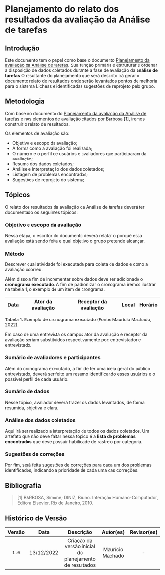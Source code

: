# Planejamento do relato dos resultados da avaliação da Análise de tarefas

## Introdução

<!-- Adicionar o redirecioanmento correto de arquivo -->

Este documento tem o papel como base o documento [Planejamento da avaliação da Análise de tarefas](../../../atas/ata_06_12.md). Sua função primária é estruturar e ordenar a disposição de dados coletados durante a fase de avaliação da **análise de tarefas** O resultante do planejamento que será descrito irá gerar o documento relato de resultados onde serão levantados pontos de melhoria para o sistema Lichess e identificadas sugestões de reprojeto pelo grupo.

## Metodologia

<!-- Adicionar o redirecioanmento correto de arquivo -->

Com base no documento do [Planejamento da avaliação da Análise de tarefas](../../../atas/ata_06_12.md) e nos elementos de avaliação citados por Barbosa [1], iremos construir o relato de resultados.

Os elementos de avaliação são:

- Objetivo e escopo da avaliação;
- A forma como a avaliação foi realizada;
- O número e o perfil de usuários e avaliadores que participaram da avaliação;
- Resumo dos dados coletados;
- Análise e interpretação dos dados coletados;
- Listagem de problemas encontrados;
- Sugestões de reprojeto do sistema;

## Tópicos

O relato dos resultados da avaliação da Análise de tarefas deverá ter documentado os seguintes tópicos:

### Objetivo e escopo da avaliação

Nessa etapa, o escritor do documento deverá relatar o porquê essa avaliação está sendo feita e qual objetivo o grupo pretende alcançar.

### Método

Descrever qual atividade foi executada para coleta de dados e como a avaliação ocorreu.

Além disso a fim de incrementar sobre dados deve ser adicionado o **cronograma executado**. A fim de padronizar o cronograma iremos ilustrar na tabela 1, o exemplo de um item de crongrama.

| Data | Ator da avaliação | Receptor da avaliação | Local | Horário |
| ---- | ----------------- | --------------------- | ----- | ------- |

Tabela 1: Exemplo de cronograma executado (Fonte: Mauricio Machado, 2022).

Em caso de uma entrevista os campos ator da avaliação e receptor da avaliação seriam substituídos respectivamente por: entrevistador e entrevistado.

### Sumário de avaliadores e participantes

Além do cronograma executado, a fim de ter uma ideia geral do público entrevistado, deverá ser feito um resumo identificando esses usuários e o possível perfil de cada usuário.

### Sumário de dados

Nesse tópico, avaliador deverá trazer os dados levantados, de forma resumida, objetiva e clara.

### Análise dos dados coletados

Aqui irá ser realizado a interpretação de todos os dados coletados. Um artefato que não deve faltar nessa tópico é a **lista de problemas encontrados** que deve possuir habilidade de rastreio por categoria.

### Sugestões de correções

Por fim, será feita sugestões de correções para cada um dos problemas identificados, indicando a prioridade de cada uma das correções.

## Bibliografia

> [1] BARBOSA, Simone; DINIZ, Bruno. Interação Humano-Computador, Editora Elsevier, Rio de Janeiro, 2010.

## Histórico de Versão

| Versão |    Data    |                        Descrição                        |    Autor(es)     | Revisor(es) |
| :----: | :--------: | :-----------------------------------------------------: | :--------------: | :---------: |
| `1.0`  | 13/12/2022 | Criação da versão inicial do planejamento de resultados | Maurício Machado |      -      |

